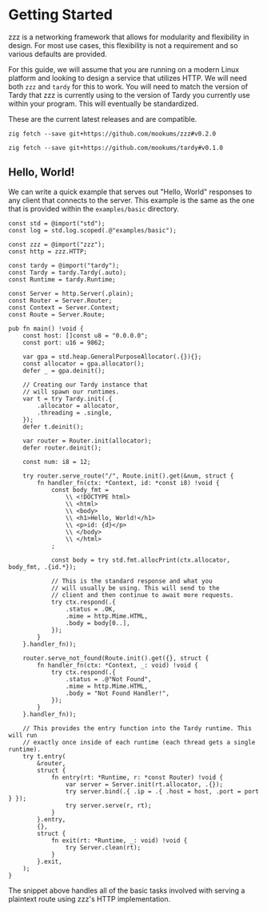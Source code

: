 # Getting Started
zzz is a networking framework that allows for modularity and flexibility in design. For most use cases, this flexibility is not a requirement and so various defaults are provided.

For this guide, we will assume that you are running on a modern Linux platform and looking to design a service that utilizes HTTP. We will need both `zzz` and `tardy` for this to work.
You will need to match the version of Tardy that zzz is currently using to the version of Tardy you currently use within your program. This will eventually be standardized.

These are the current latest releases and are compatible.

`zig fetch --save git+https://github.com/mookums/zzz#v0.2.0`

`zig fetch --save git+https://github.com/mookums/tardy#v0.1.0`

## Hello, World!
We can write a quick example that serves out "Hello, World" responses to any client that connects to the server. This example is the same as the one that is provided within the `examples/basic` directory.

```zig
const std = @import("std");
const log = std.log.scoped(.@"examples/basic");

const zzz = @import("zzz");
const http = zzz.HTTP;

const tardy = @import("tardy");
const Tardy = tardy.Tardy(.auto);
const Runtime = tardy.Runtime;

const Server = http.Server(.plain);
const Router = Server.Router;
const Context = Server.Context;
const Route = Server.Route;

pub fn main() !void {
    const host: []const u8 = "0.0.0.0";
    const port: u16 = 9862;

    var gpa = std.heap.GeneralPurposeAllocator(.{}){};
    const allocator = gpa.allocator();
    defer _ = gpa.deinit();

    // Creating our Tardy instance that
    // will spawn our runtimes.
    var t = try Tardy.init(.{
        .allocator = allocator,
        .threading = .single,
    });
    defer t.deinit();

    var router = Router.init(allocator);
    defer router.deinit();

    const num: i8 = 12;

    try router.serve_route("/", Route.init().get(&num, struct {
        fn handler_fn(ctx: *Context, id: *const i8) !void {
            const body_fmt =
                \\ <!DOCTYPE html>
                \\ <html>
                \\ <body>
                \\ <h1>Hello, World!</h1>
                \\ <p>id: {d}</p>
                \\ </body>
                \\ </html>
            ;

            const body = try std.fmt.allocPrint(ctx.allocator, body_fmt, .{id.*});

            // This is the standard response and what you
            // will usually be using. This will send to the
            // client and then continue to await more requests.
            try ctx.respond(.{
                .status = .OK,
                .mime = http.Mime.HTML,
                .body = body[0..],
            });
        }
    }.handler_fn));

    router.serve_not_found(Route.init().get({}, struct {
        fn handler_fn(ctx: *Context, _: void) !void {
            try ctx.respond(.{
                .status = .@"Not Found",
                .mime = http.Mime.HTML,
                .body = "Not Found Handler!",
            });
        }
    }.handler_fn));

    // This provides the entry function into the Tardy runtime. This will run
    // exactly once inside of each runtime (each thread gets a single runtime).
    try t.entry(
        &router,
        struct {
            fn entry(rt: *Runtime, r: *const Router) !void {
                var server = Server.init(rt.allocator, .{});
                try server.bind(.{ .ip = .{ .host = host, .port = port } });
                try server.serve(r, rt);
            }
        }.entry,
        {},
        struct {
            fn exit(rt: *Runtime, _: void) !void {
                try Server.clean(rt);
            }
        }.exit,
    );
}
```

The snippet above handles all of the basic tasks involved with serving a plaintext route using zzz's HTTP implementation. 
